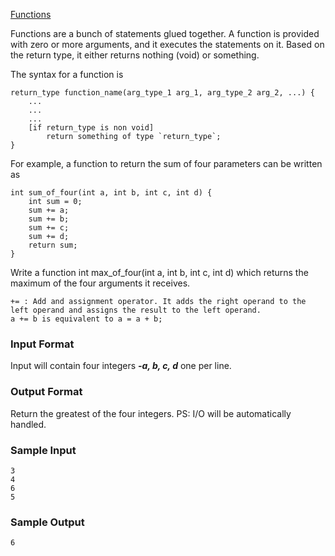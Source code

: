 [Functions](https://www.hackerrank.com/challenges/c-tutorial-functions)

Functions are a bunch of statements glued together. A function is provided with zero or more arguments, and it executes the statements on it. Based on the return type, it either returns nothing (void) or something.

The syntax for a function is
```
return_type function_name(arg_type_1 arg_1, arg_type_2 arg_2, ...) {
    ...
    ...
    ...
    [if return_type is non void]
        return something of type `return_type`;
}
```
For example, a function to return the sum of four parameters can be written as
```
int sum_of_four(int a, int b, int c, int d) {
    int sum = 0;
    sum += a;
    sum += b;
    sum += c;
    sum += d;
    return sum;
}
```
Write a function int max_of_four(int a, int b, int c, int d) which returns the maximum of the four arguments it receives.
```
+= : Add and assignment operator. It adds the right operand to the left operand and assigns the result to the left operand.
a += b is equivalent to a = a + b;
```
### Input Format

Input will contain four integers ***-a, b, c, d*** one per line.

### Output Format

Return the greatest of the four integers.
PS: I/O will be automatically handled.

### Sample Input
```
3
4
6
5
```
### Sample Output
```
6
```
